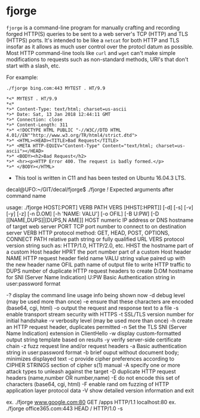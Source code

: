 fjorge
======

`fjorge` is a command-line program for manually crafting and recording forged
HTTP(S) queries to be sent to a web server's TCP (HTTP) and TLS (HTTPS) ports.
It's intended to be like a `netcat` for both HTTP and TLS insofar as it allows
as much user control over the protocl datum as possible. Most HTTP command-line
tools like `curl` and `wget` can't make simple modifications to requests such as
non-standard methods, URI's that don't start with a slash, etc.

For example:

`./fjorge bing.com:443 MYTEST . HT/9.9`

```
*<* MYTEST . HT/9.9
*<*
*>* Content-Type: text/html; charset=us-ascii
*>* Date: Sat, 13 Jan 2018 12:44:11 GMT
*>* Connection: close
*>* Content-Length: 311
*>* <!DOCTYPE HTML PUBLIC "-//W3C//DTD HTML 4.01//EN""http://www.w3.org/TR/html4/strict.dtd">
*>* <HTML><HEAD><TITLE>Bad Request</TITLE>
*>* <META HTTP-EQUIV="Content-Type" Content="text/html; charset=us-ascii"></HEAD>
*>* <BODY><h2>Bad Request</h2>
*>* <hr><p>HTTP Error 400. The request is badly formed.</p>
*>* </BODY></HTML>
```

- This tool is written in C11 and has been tested on Ubuntu 16.04.3 LTS.

decal@UFO:~/GIT/decal/fjorge$ ./fjorge
*!* Expected arguments after command name

usage: ./fjorge HOST[:PORT] VERB PATH VERS [HHST[:HPRT]] [-d] [-s] [-v] [-y]
[-z] [-n D.OM] [-h 'NAME: VALU'] [-o OFIL] [-B U:PW] [-D [[NAME,DUPS]|[DUPS,N
AME]]
 HOST  numeric IP address or DNS hostname of target web server
 PORT  TCP port number to connect to on destination server
 VERB  HTTP protocol method: GET, HEAD, POST, OPTIONS, CONNECT
 PATH  relative path string or fully qualified URL
 VERS  protocol version string such as: HTTP/1.0, HTTP/2.0, etc.
 HHST  the hostname part of a custom Host header
 HPRT  the port number part of a custom Host header
 NAME  HTTP request header field name
 VALU  string value paired up with the new header name
 OFIL  path name of output file to write HTTP traffic to
 DUPS  number of duplicate HTTP request headers to create
 D.OM  hostname for SNI (Server Name Indication)
 U:PW  Basic Authentication string in user:password format

 -?  display the command line usage info being shown now
 -d  debug level (may be used more than once)
 -e  ensure that these characters are encoded (base64, cgi, html)
 -o  output the request and response text to a file
 -s  enable transport stream security with HTTPS
 -t  SSL/TLS version number for initial handshake
 -v  verbosity level (may be used more than once)
 -h  create an HTTP request header, duplicates permitted
 -n  Set the TLS SNI (Server Name Indication) extension in ClientHello
 -w  display custom-formatted output string template based on results
 -y  verify server-side certificate chain
 -z  fuzz request line and/or request headers
 -a  Basic authentication string in user:password format
 -b  brief ouput without document body; minimizes displayed text
 -c  provide cipher preferences according to CIPHER STRINGS section of cipher
s(1) manual
 -A  specify one or more attack types to unleash against the target
 -D  duplicate HTTP request headers (name,number OR number,name)
 -E  do not encode this set of characters (base64, cgi, html) -F  enable rand
om fuzzing of HTTP application layer protocol data -V  show detailed version
information and exit

ex. ./fjorge www.google.com:80 GET /apps HTTP/1.1 localhost:80
ex. ./fjorge office365.com:443 HEAD / HTTP/1.0 -s
